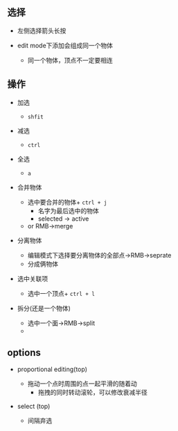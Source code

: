 
## 选择
+ 左侧选择箭头长按

+ edit mode下添加会组成同一个物体
    + 同一个物体，顶点不一定要相连

## 操作
+ 加选
    + `shfit`
+ 减选
    + `ctrl`
+ 全选
    + `a`

+ 合并物体
    + 选中要合并的物体+ `ctrl + j`
        + 名字为最后选中的物体
        + selected -> active
    + or RMB->merge

+ 分离物体
    + 编辑模式下选择要分离物体的全部点->RMB->seprate
    + 分成俩物体

+ 选中关联项
    + 选中一个顶点+ `ctrl + l`

+ 拆分(还是一个物体)
    + 选中一个面->RMB->split
    + 


## options
+ proportional editing(top)
    + 拖动一个点时周围的点一起平滑的随着动
        + 拖拽的同时转动滚轮，可以修改衰减半径


+ select (top)
    + 间隔弃选